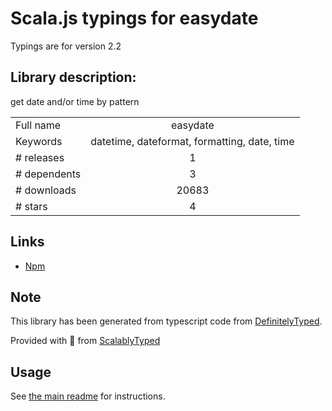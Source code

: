 
# Scala.js typings for easydate

Typings are for version 2.2

## Library description:
get date and/or time by pattern

|                    |                 |
| ------------------ | :-------------: |
| Full name          | easydate |
| Keywords           | datetime, dateformat, formatting, date, time |
| # releases         | 1 |
| # dependents       | 3 |
| # downloads        | 20683 |
| # stars            | 4 |

## Links
- [Npm](https://www.npmjs.com/package/easydate)
    


## Note
This library has been generated from typescript code from [DefinitelyTyped](https://definitelytyped.org).

Provided with :purple_heart: from [ScalablyTyped](https://github.com/oyvindberg/ScalablyTyped)

## Usage
See [the main readme](../../readme.md) for instructions.



